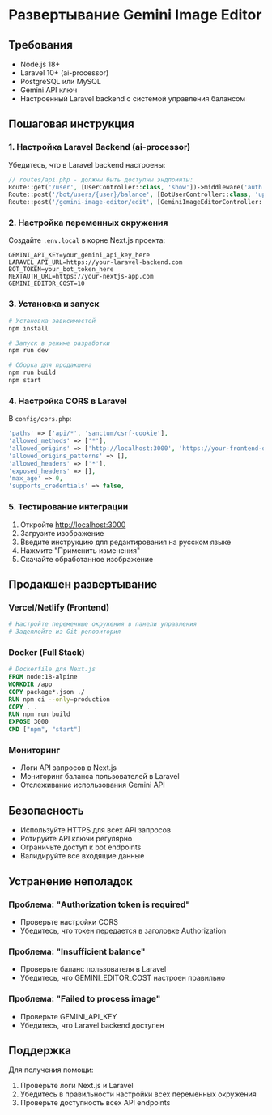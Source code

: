 # Развертывание Gemini Image Editor

## Требования

- Node.js 18+ 
- Laravel 10+ (ai-processor)
- PostgreSQL или MySQL
- Gemini API ключ
- Настроенный Laravel backend с системой управления балансом

## Пошаговая инструкция

### 1. Настройка Laravel Backend (ai-processor)

Убедитесь, что в Laravel backend настроены:

```php
// routes/api.php - должны быть доступны эндпоинты:
Route::get('/user', [UserController::class, 'show'])->middleware('auth:sanctum');
Route::post('/bot/users/{user}/balance', [BotUserController::class, 'updateBalance'])->middleware('auth:bot');
Route::post('/gemini-image-editor/edit', [GeminiImageEditorController::class, 'editImage'])->middleware('auth:sanctum');
```

### 2. Настройка переменных окружения

Создайте `.env.local` в корне Next.js проекта:

```env
GEMINI_API_KEY=your_gemini_api_key_here
LARAVEL_API_URL=https://your-laravel-backend.com
BOT_TOKEN=your_bot_token_here
NEXTAUTH_URL=https://your-nextjs-app.com
GEMINI_EDITOR_COST=10
```

### 3. Установка и запуск

```bash
# Установка зависимостей
npm install

# Запуск в режиме разработки
npm run dev

# Сборка для продакшена
npm run build
npm start
```

### 4. Настройка CORS в Laravel

В `config/cors.php`:

```php
'paths' => ['api/*', 'sanctum/csrf-cookie'],
'allowed_methods' => ['*'],
'allowed_origins' => ['http://localhost:3000', 'https://your-frontend-domain.com'],
'allowed_origins_patterns' => [],
'allowed_headers' => ['*'],
'exposed_headers' => [],
'max_age' => 0,
'supports_credentials' => false,
```

### 5. Тестирование интеграции

1. Откройте [http://localhost:3000](http://localhost:3000)
2. Загрузите изображение
3. Введите инструкцию для редактирования на русском языке
4. Нажмите "Применить изменения"
5. Скачайте обработанное изображение

## Продакшен развертывание

### Vercel/Netlify (Frontend)
```bash
# Настройте переменные окружения в панели управления
# Задеплойте из Git репозитория
```

### Docker (Full Stack)
```dockerfile
# Dockerfile для Next.js
FROM node:18-alpine
WORKDIR /app
COPY package*.json ./
RUN npm ci --only=production
COPY . .
RUN npm run build
EXPOSE 3000
CMD ["npm", "start"]
```

### Мониторинг

- Логи API запросов в Next.js
- Мониторинг баланса пользователей в Laravel
- Отслеживание использования Gemini API

## Безопасность

- Используйте HTTPS для всех API запросов
- Ротируйте API ключи регулярно
- Ограничьте доступ к bot endpoints
- Валидируйте все входящие данные

## Устранение неполадок

### Проблема: "Authorization token is required"
- Проверьте настройки CORS
- Убедитесь, что токен передается в заголовке Authorization

### Проблема: "Insufficient balance"
- Проверьте баланс пользователя в Laravel
- Убедитесь, что GEMINI_EDITOR_COST настроен правильно

### Проблема: "Failed to process image"
- Проверьте GEMINI_API_KEY
- Убедитесь, что Laravel backend доступен

## Поддержка

Для получения помощи:
1. Проверьте логи Next.js и Laravel
2. Убедитесь в правильности настройки всех переменных окружения
3. Проверьте доступность всех API endpoints 